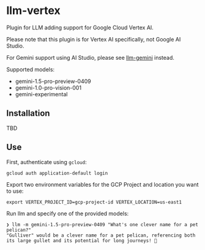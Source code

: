 # llm-vertex

Plugin for LLM adding support for Google Cloud Vertex AI.

Please note that this plugin is for Vertex AI specifically, not Google AI Studio.

For Gemini support using AI Studio, please see [llm-gemini](https://github.com/simonw/llm-gemini) instead.

Supported models:

- gemini-1.5-pro-preview-0409
- gemini-1.0-pro-vision-001
- gemini-experimental

## Installation

TBD

## Use

First, authenticate using `gcloud`:

``` shell
gcloud auth application-default login
```

Export two environment variables for the GCP Project and location you want to use:

``` shell
export VERTEX_PROJECT_ID=gcp-project-id VERTEX_LOCATION=us-east1
```

Run llm and specify one of the provided models:

``` shell
❯ llm -m gemini-1.5-pro-preview-0409 "What's one clever name for a pet pelican?"
"Gulliver" would be a clever name for a pet pelican, referencing both its large gullet and its potential for long journeys! 🦜
```